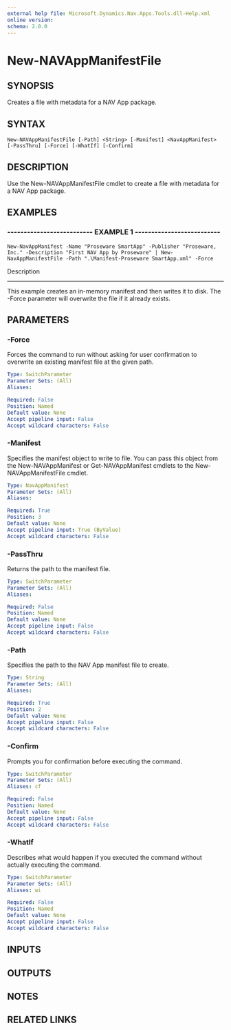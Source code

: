 ```yaml
---
external help file: Microsoft.Dynamics.Nav.Apps.Tools.dll-Help.xml
online version: 
schema: 2.0.0
---
```


# New-NAVAppManifestFile

## SYNOPSIS
Creates a file with metadata for a NAV App package.

## SYNTAX

```
New-NAVAppManifestFile [-Path] <String> [-Manifest] <NavAppManifest> [-PassThru] [-Force] [-WhatIf] [-Confirm]
```

## DESCRIPTION
Use the New-NAVAppManifestFile cmdlet to create a file with metadata for a NAV App package.

## EXAMPLES

### -------------------------- EXAMPLE 1 --------------------------
```
New-NavAppManifest -Name "Proseware SmartApp" -Publisher "Proseware, Inc." -Description "First NAV App by Proseware" | New-NavAppManifestFile -Path ".\Manifest-Proseware SmartApp.xml" -Force
```

Description

-----------

This example creates an in-memory manifest and then writes it to disk.
The -Force parameter will overwrite the file if it already exists.

## PARAMETERS

### -Force
Forces the command to run without asking for user confirmation to overwrite an existing manifest file at the given path.

```yaml
Type: SwitchParameter
Parameter Sets: (All)
Aliases: 

Required: False
Position: Named
Default value: None
Accept pipeline input: False
Accept wildcard characters: False
```

### -Manifest
Specifies the manifest object to write to file.
You can pass this object from the New-NAVAppManifest or Get-NAVAppManifest cmdlets to the New-NAVAppManifestFile cmdlet.

```yaml
Type: NavAppManifest
Parameter Sets: (All)
Aliases: 

Required: True
Position: 3
Default value: None
Accept pipeline input: True (ByValue)
Accept wildcard characters: False
```

### -PassThru
Returns the path to the manifest file.

```yaml
Type: SwitchParameter
Parameter Sets: (All)
Aliases: 

Required: False
Position: Named
Default value: None
Accept pipeline input: False
Accept wildcard characters: False
```

### -Path
Specifies the path to the NAV App manifest file to create.

```yaml
Type: String
Parameter Sets: (All)
Aliases: 

Required: True
Position: 2
Default value: None
Accept pipeline input: False
Accept wildcard characters: False
```

### -Confirm
Prompts you for confirmation before executing the command.

```yaml
Type: SwitchParameter
Parameter Sets: (All)
Aliases: cf

Required: False
Position: Named
Default value: None
Accept pipeline input: False
Accept wildcard characters: False
```

### -WhatIf
Describes what would happen if you executed the command without actually executing the command.

```yaml
Type: SwitchParameter
Parameter Sets: (All)
Aliases: wi

Required: False
Position: Named
Default value: None
Accept pipeline input: False
Accept wildcard characters: False
```

## INPUTS

## OUTPUTS

## NOTES
## RELATED LINKS

